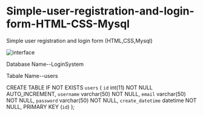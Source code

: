 # Simple-user-registration-and-login-form-HTML-CSS-Mysql
Simple user registration and login form (HTML,CSS,Mysql)

![interface](https://user-images.githubusercontent.com/121779329/213194094-e4d34f15-5a2b-4eef-8633-284d7033824e.jpg)


Database Name--LoginSystem

Tabale Name--users


CREATE TABLE IF NOT EXISTS `users` (
 `id` int(11) NOT NULL AUTO_INCREMENT,
 `username` varchar(50) NOT NULL,
 `email` varchar(50) NOT NULL,
 `password` varchar(50) NOT NULL,
 `create_datetime` datetime NOT NULL,
 PRIMARY KEY (`id`)
);
